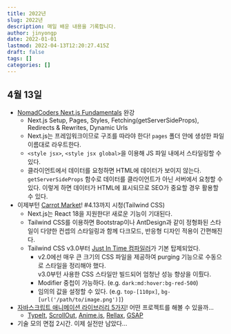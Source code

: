 ```yaml
---
title: 2022년
slug: 2022년
description: 매일 배운 내용을 기록합니다.
author: jinyongp
date: 2022-01-01
lastmod: 2022-04-13T12:20:27.415Z
draft: false
tags: []
categories: []
---
```


## 4월 13일

- [NomadCoders Next.js Fundamentals](https://nomadcoders.co/nextjs-fundamentals) 완강
  - Next.js Setup, Pages, Styles, Fetching(getServerSideProps), Redirects & Rewrites, Dynamic Urls
  - Next.js는 프레임워크이므로 구조를 따라야 한다! `pages` 폴더 안에 생성한 파일 이름대로 라우트한다.
  - `<style jsx>`, `<style jsx global>`을 이용해 JS 파일 내에서 스타일링할 수 있다.
  -  클라이언트에서 데이터를 요청하면 HTML에 데이터가 보이지 않는다. `getServerSideProps` 함수로 데이터를 클라이언트가 아닌 서버에서 요청할 수 있다. 이렇게 하면 데이터가 HTML에 표시되므로 SEO가 중요할 경우 활용할 수 있다.
- 이제부턴 [Carrot Market](https://nomadcoders.co/carrot-market)! #4.13까지 시청(Tailwind CSS)
  - Next.js는 React 18을 지원한다! 새로운 기능이 기대된다.
  - Tailwind CSS를 이용하면 Bootstrap이나 AntDesign과 같이 정형화된 스타일이 다양한 컨셉의 스타일링과 함께 다크모드, 반응형 디자인 적용이 간편해진다.
  - Tailwind CSS v3.0부터 [Just In Time 컴파일러](https://tailwindcss.com/blog/tailwindcss-v3#just-in-time-all-the-time)가 기본 탑제되었다.
    - v2.0에선 매우 큰 크기의 CSS 파일을 제공하여 purging 기능으로 수동으로 스타일을 정리해야 했다.  \
      v3.0부턴 사용한 CSS 스타일만 빌드되어 엄청난 성능 향상을 이뤘다.
    - Modifier 중첩이 가능하다. (e.g. `dark:md:hover:bg-red-500`)
    - 임의의 값을 설정할 수 있다. (e.g. `top-[110px]`, `bg-[url('/path/to/image.png')]`)
- [자바스크립트 애니메이션 라이브러리 5가지](https://youtu.be/wbDpZwDRgRk)! 어떤 프로젝트를 해볼 수 있을까...
  - [TypeIt](https://www.typeitjs.com/), [ScrollOut](https://scroll-out.github.io/), [Anime.js](https://animejs.com/), [Rellax](https://dixonandmoe.com/rellax/), [GSAP](https://greensock.com/gsap/)
- 기술 모의 면접 2시간. 이제 실전만 남았다...
